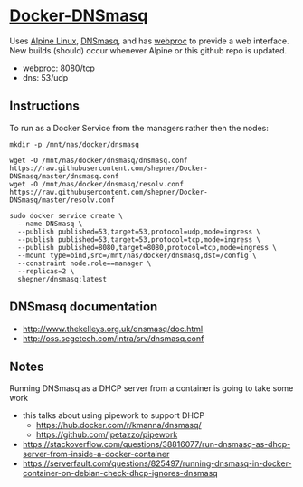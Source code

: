 # [Docker-DNSmasq](https://hub.docker.com/r/shepner/docker-dnsmasq/)

Uses [Alpine Linux](https://hub.docker.com/_/alpine/), [DNSmasq](http://www.thekelleys.org.uk/dnsmasq/doc.html), and has [webproc](https://github.com/jpillora/webproc/) to previde a web interface.  New builds (should) occur whenever Alpine or this github repo is updated.
* webproc:  8080/tcp
* dns: 53/udp

## Instructions

To run as a Docker Service from the managers rather then the nodes:
``` shell
mkdir -p /mnt/nas/docker/dnsmasq

wget -O /mnt/nas/docker/dnsmasq/dnsmasq.conf https://raw.githubusercontent.com/shepner/Docker-DNSmasq/master/dnsmasq.conf
wget -O /mnt/nas/docker/dnsmasq/resolv.conf https://raw.githubusercontent.com/shepner/Docker-DNSmasq/master/resolv.conf

sudo docker service create \
  --name DNSmasq \
  --publish published=53,target=53,protocol=udp,mode=ingress \
  --publish published=53,target=53,protocol=tcp,mode=ingress \
  --publish published=8080,target=8080,protocol=tcp,mode=ingress \
  --mount type=bind,src=/mnt/nas/docker/dnsmasq,dst=/config \
  --constraint node.role==manager \
  --replicas=2 \
  shepner/dnsmasq:latest
```

## DNSmasq documentation

* http://www.thekelleys.org.uk/dnsmasq/doc.html
* http://oss.segetech.com/intra/srv/dnsmasq.conf

## Notes

Running DNSmasq as a DHCP server from a container is going to take some work
* this talks about using pipework to support DHCP
  * https://hub.docker.com/r/kmanna/dnsmasq/
  * https://github.com/jpetazzo/pipework
* https://stackoverflow.com/questions/38816077/run-dnsmasq-as-dhcp-server-from-inside-a-docker-container
* https://serverfault.com/questions/825497/running-dnsmasq-in-docker-container-on-debian-check-dhcp-ignores-dnsmasq
